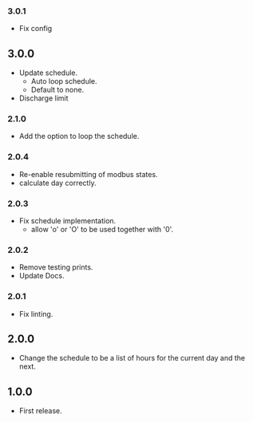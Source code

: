 <!-- https://developers.home-assistant.io/docs/add-ons/presentation#keeping-a-changelog -->

### 3.0.1

- Fix config

## 3.0.0

- Update schedule.
  - Auto loop schedule.
  - Default to none.
- Discharge limit

### 2.1.0

- Add the option to loop the schedule.

### 2.0.4

- Re-enable resubmitting of modbus states.
- calculate day correctly.

### 2.0.3

- Fix schedule implementation.
  - allow 'o' or 'O' to be used together with '0'.

### 2.0.2

- Remove testing prints.
- Update Docs.

### 2.0.1

- Fix linting.

## 2.0.0

- Change the schedule to be a list of hours for the current day and the next.

## 1.0.0

- First release.
